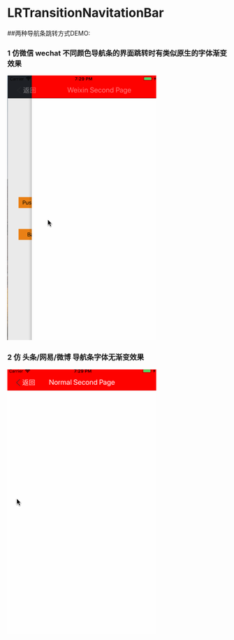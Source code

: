 # LRTransitionNavitationBar
##两种导航条跳转方式DEMO:
### 1 仿微信 wechat 不同颜色导航条的界面跳转时有类似原生的字体渐变效果

![仿微信导航跳转.gif](https://github.com/alexLayer/LRTransitionNavitationBar/blob/master/%E4%BB%BF%E5%BE%AE%E4%BF%A1%E5%AF%BC%E8%88%AA%E8%B7%B3%E8%BD%AC.gif)

### 2 仿 头条/网易/微博 导航条字体无渐变效果

![仿头条导航跳转.gif](https://github.com/alexLayer/LRTransitionNavitationBar/blob/master/%E5%A4%B4%E6%9D%A1%E5%AF%BC%E8%88%AA%E8%B7%B3%E8%BD%AC.gif)



